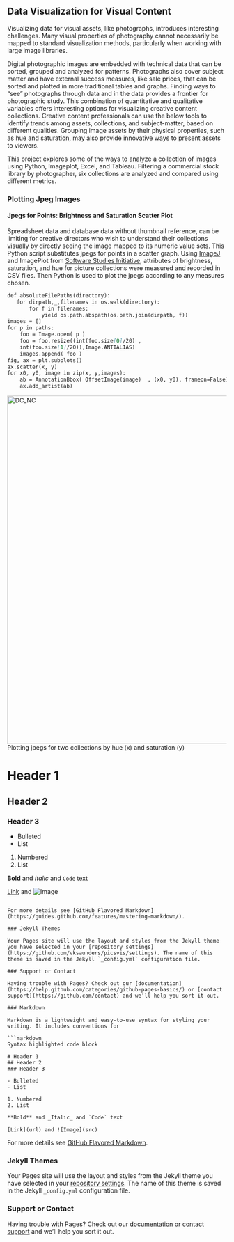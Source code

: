 ## Data Visualization for Visual Content

Visualizing data for visual assets, like photographs, introduces interesting challenges. Many visual properties of photography cannot necessarily be mapped to standard visualization methods, particularly when working with large image libraries.

Digital photographic images are embedded with technical data that can be sorted, grouped and analyzed for patterns. Photographs also cover subject matter and have external success measures, like sale prices, that can be sorted and plotted in more traditional tables and graphs. Finding ways to “see” photographs through data and in the data provides a frontier for photographic study. This combination of quantitative and qualitative variables offers interesting options for visualizing creative content collections. Creative content professionals can use the below tools to identify trends among assets, collections, and subject-matter, based on different qualities. Grouping image assets by their physical properties, such as hue and saturation, may also provide innovative ways to present assets to viewers.

This project explores some of the ways to analyze a collection of images using Python, Imageplot, Excel, and Tableau. Filtering a commercial stock library by photographer, six collections are analyzed and compared using different metrics.

### Plotting Jpeg Images
#### Jpegs for Points: Brightness and Saturation Scatter Plot

Spreadsheet data and database data without thumbnail reference, can be limiting for creative directors who wish to understand their collections visually by directly seeing the image mapped to its numeric value sets. This Python script substitutes jpegs for points in a scatter graph. Using [ImageJ](https://imagej.net/Welcome) and ImagePlot from [Software Studies Initiative](http://lab.softwarestudies.com/), attributes of brightness, saturation, and hue for picture collections were measured and recorded in CSV files. Then Python is used to plot the jpegs according to any measures chosen. 

```markdown
def absoluteFilePaths(directory):
   for dirpath,_,filenames in os.walk(directory):
       for f in filenames:
           yield os.path.abspath(os.path.join(dirpath, f))
images = []
for p in paths:
    foo = Image.open( p )
    foo = foo.resize((int(foo.size[0]/20) , 
    int(foo.size[1]/20)),Image.ANTIALIAS) 
    images.append( foo )
fig, ax = plt.subplots()
ax.scatter(x, y)
for x0, y0, image in zip(x, y,images):
    ab = AnnotationBbox( OffsetImage(image)  , (x0, y0), frameon=False) 
    ax.add_artist(ab)
```

<img width="800" alt="DC_NC" src="https://user-images.githubusercontent.com/30129746/80531445-a9682400-8968-11ea-8988-eb0711751943.PNG">
Plotting jpegs for two collections by hue (x) and saturation (y)

# Header 1
## Header 2
### Header 3

- Bulleted
- List

1. Numbered
2. List

**Bold** and _Italic_ and `Code` text

[Link](url) and ![Image](src)
```

For more details see [GitHub Flavored Markdown](https://guides.github.com/features/mastering-markdown/).

### Jekyll Themes

Your Pages site will use the layout and styles from the Jekyll theme you have selected in your [repository settings](https://github.com/vksaunders/picsvis/settings). The name of this theme is saved in the Jekyll `_config.yml` configuration file.

### Support or Contact

Having trouble with Pages? Check out our [documentation](https://help.github.com/categories/github-pages-basics/) or [contact support](https://github.com/contact) and we’ll help you sort it out.

### Markdown

Markdown is a lightweight and easy-to-use syntax for styling your writing. It includes conventions for

```markdown
Syntax highlighted code block

# Header 1
## Header 2
### Header 3

- Bulleted
- List

1. Numbered
2. List

**Bold** and _Italic_ and `Code` text

[Link](url) and ![Image](src)
```

For more details see [GitHub Flavored Markdown](https://guides.github.com/features/mastering-markdown/).

### Jekyll Themes

Your Pages site will use the layout and styles from the Jekyll theme you have selected in your [repository settings](https://github.com/vksaunders/picsvis/settings). The name of this theme is saved in the Jekyll `_config.yml` configuration file.

### Support or Contact

Having trouble with Pages? Check out our [documentation](https://help.github.com/categories/github-pages-basics/) or [contact support](https://github.com/contact) and we’ll help you sort it out.
